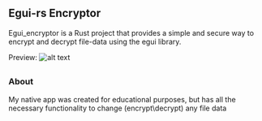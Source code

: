 ## Egui-rs Encryptor
Egui_encryptor is a Rust project that provides a simple and secure way to encrypt and decrypt file-data using the egui library.

Preview:
![alt text](https://cdn.discordapp.com/attachments/774181902336000013/1190247159753351259/crop-image-online.com_1703847388_imagepng_q3fiKa5C.png?ex=65a11b0c&is=658ea60c&hm=f9fa01a9941456bd9fcd40e86caed1344fbb7a0acc50a46cf91933cf3a8f76be&)
##

### About
My native app was created for educational purposes, but has all the necessary functionality to change (encrypt\decrypt) any file data
